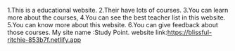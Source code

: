 1.This is a educational website.
2.Their have lots of courses.
3.You can learn more about the courses,
4.You can see the best teacher list in this website.
5.You can know more about this website.
6.You can give feedback about those courses.
My site name :Study Point.
website link:https://blissful-ritchie-853b7f.netlify.app

